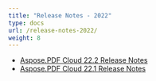 ```yaml
---
title: "Release Notes - 2022"
type: docs
url: /release-notes-2022/
weight: 8
---
```

- [Aspose.PDF Cloud 22.2 Release Notes](/pdf/aspose-pdf-cloud-22-2-release-notes/)
- [Aspose.PDF Cloud 22.1 Release Notes](/pdf/aspose-pdf-cloud-22-1-release-notes/)
